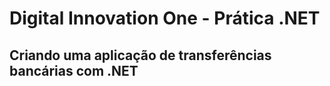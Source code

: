 # Digital Innovation One - Prática .NET

## Criando uma aplicação de transferências bancárias com .NET
